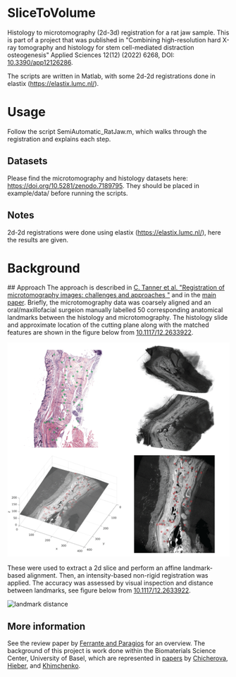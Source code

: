 # SliceToVolume
Histology to microtomography (2d-3d) registration for a rat jaw sample. This is part of a project that was published in "Combining high-resolution hard X-ray tomography and histology for stem cell-mediated distraction osteogenesis" Applied Sciences 12(12) (2022) 6268, DOI: [10.3390/app12126286](https://doi.org/10.3390/app12126286).

The scripts are written in Matlab, with some 2d-2d registrations done in elastix (https://elastix.lumc.nl/).

# Usage
Follow the script SemiAutomatic_RatJaw.m, which walks through the registration and explains each step.

## Datasets
Please find the microtomography and histology datasets here: https://doi.org/10.5281/zenodo.7189795. They should be placed in example/data/ before running the scripts.

## Notes
2d-2d registrations were done using elastix (https://elastix.lumc.nl/), here the results are given.

# Background
## Approach
The approach is described in [C. Tanner et al. "Registration of microtomography images: challenges and approaches "](https://doi.org/10.1117/12.2633922) and in the [main paper](https://doi.org/10.3390/app12126286). Briefly, the microtomography data was coarsely aligned and an oral/maxillofacial surgeion manually labelled 50 corresponding anatomical landmarks between the histology and microtomography. The histology slide and approximate location of the cutting plane along with the matched features are shown in the figure below from [10.1117/12.2633922](https://doi.org/10.1117/12.2633922).

![histology and microtomography with matching landmarks](https://github.com/grodgers1/SliceToVolume/blob/main/example/figures/fig_2d3d_p1.png)

These were used to extract a 2d slice and perform an affine landmark-based alignment. Then, an intensity-based non-rigid registration was applied. The accuracy was assessed by visual inspection and distance between landmarks, see figure below from [10.1117/12.2633922](https://doi.org/10.1117/12.2633922).

![landmark distance](https://github.com/grodgers1/SliceToVolume/blob/main/example/figures/fig_2d3d_p2.png)

## More information
See the review paper by [Ferrante and Paragios](https://doi.org/10.1016/j.media.2017.04.010) for an overview. The background of this project is work done within the Biomaterials Science Center, University of Basel, which are represented in [papers](https://doi.org/10.1111/jmi.12692) by [Chicherova](https://doi.org/10.1007/978-3-319-10404-1_31), [Hieber](https://doi.org/10.1038/srep32156), and [Khimchenko](https://doi.org/10.1016/j.neuroimage.2016.06.005).
